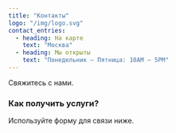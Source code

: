 ```yaml
---
title: "Контакты"
logo: "/img/logo.svg"
contact_entries:
  - heading: На карте
    text: "Москва"
  - heading: Мы открыты
    text: "Понедельник – Пятница: 10AM – 5PM"
---
```


Свяжитесь с нами.

<h3 class="f4 b lh-title mb2">Как получить услуги?</h3>

Используйте форму для связи ниже.

